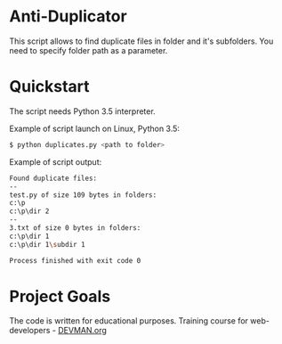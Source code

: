 # Anti-Duplicator

This script allows to find duplicate files in folder and it's subfolders.
You need to specify folder path as a parameter. 

# Quickstart

The script needs Python 3.5 interpreter.

Example of script launch on Linux, Python 3.5:

```bash
$ python duplicates.py <path to folder>
```

Example of script output:

```bash
Found duplicate files:
--
test.py of size 109 bytes in folders:
c:\p
c:\p\dir 2
--
3.txt of size 0 bytes in folders:
c:\p\dir 1
c:\p\dir 1\subdir 1

Process finished with exit code 0
```
# Project Goals

The code is written for educational purposes. Training course for web-developers - [DEVMAN.org](https://devman.org)
